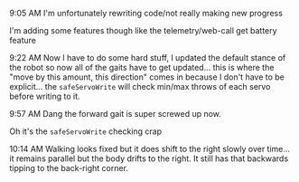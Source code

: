 9:05 AM
I'm unfortunately rewriting code/not really making new progress

I'm adding some features though like the telemetry/web-call get battery feature

9:22 AM
Now I have to do some hard stuff, I updated the default stance of the robot so now all of the gaits have to get updated... this is where the "move by this amount, this direction" comes in because I don't have to be explicit... the `safeServoWrite` will check min/max throws of each servo before writing to it.

9:57 AM
Dang the forward gait is super screwed up now.

Oh it's the `safeServoWrite` checking crap

10:14 AM
Walking looks fixed but it does shift to the right slowly over time... it remains parallel but the body drifts to the right. It still has that backwards tipping to the back-right corner.


